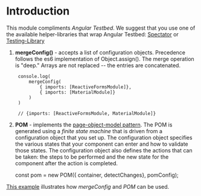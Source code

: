 # Introduction
This module compliments *Angular Testbed*.  We suggest that you use one of the available helper-libraries that wrap Angular Testbed: [Spectator](https://netbasal.com/spectator-v4-a-powerful-tool-to-simplify-your-angular-tests-bd65a0bf317e) or [Testing-Library](https://testing-library.com/docs/angular-testing-library/intro/)

1. **mergeConfig()** - accepts a list of configuration objects.  Precedence follows the es6 implementation of Object.assign().  The merge operation is "deep."  Arrays are not replaced -- the entries are concatenated. 


        console.log(
            mergeConfig(
                { imports: [ReactiveFormsModule]}, 
                { imports: [MaterialModule]}
            )
        )

        // {imports: [ReactiveFormsModule, MaterialModule]}

2. **POM** - implements the [page-object-model pattern](https://martinfowler.com/bliki/PageObject.html).  The POM is generated using a *finite state machine* that is driven from a configuration object that you set up.  The configuration object specifies the various states that your component can enter and how to validate those states.  The configuration object also defines the actions that can be taken: the steps to be performed and the new state for the component after the action is completed.
    
    const pom = new POM({ container, detectChanges}, pomConfig);
    

[This example]() illustrates how *mergeConfig* and *POM* can be used. 